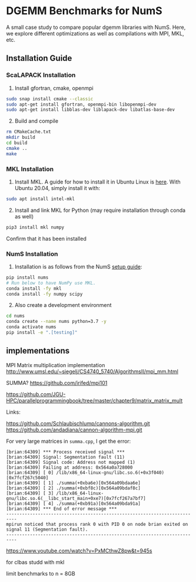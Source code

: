 # DGEMM Benchmarks for NumS
A small case study to compare popular dgemm libraries with NumS. Here, we explore different optimizations as well as compilations with MPI, MKL, etc.

## Installation Guide

### ScaLAPACK Installation
1. Install gfortran, cmake, openmpi
```sh
sudo snap install cmake --classic
sudo apt-get install gfortran, openmpi-bin libopenmpi-dev
sudo apt-get install libblas-dev liblapack-dev libatlas-base-dev 
```
2. Build and compile
```sh
rm CMakeCache.txt
mkdir build
cd build
cmake ..
make
```

### MKL Installation
1. Install MKL. A guide for how to install it in Ubuntu Linux is [here](https://github.com/eddelbuettel/mkl4deb). With Ubuntu 20.04, simply install it with:
```sh
sudo apt install intel-mkl
```
2. Install and link MKL for Python (may require installation through conda as well)
```sh
pip3 install mkl numpy
```
Confirm that it has been installed


### NumS Installation
1. Installation is as follows from the NumS [setup guide](https://github.com/nums-project/nums):
```sh
pip install nums
# Run below to have NumPy use MKL.
conda install -fy mkl
conda install -fy numpy scipy
```
2. Also create a development environment
```sh
cd nums
conda create --name nums python=3.7 -y
conda activate nums
pip install -e ".[testing]"
```




## implementations
MPI Matrix multiplication implementation
http://www.umsl.edu/~siegelj/CS4740_5740/AlgorithmsII/mpi_mm.html


SUMMA?
https://github.com/irifed/mpi101


https://github.com/JGU-HPC/parallelprogrammingbook/tree/master/chapter9/matrix_matrix_mult



Links:

https://github.com/Schlaubischlump/cannons-algorithm.git 
https://github.com/andadiana/cannon-algorithm-mpi.git



For very large matrices in `summa.cpp`, I get the error:
```
[brian:64309] *** Process received signal ***
[brian:64309] Signal: Segmentation fault (11)
[brian:64309] Signal code: Address not mapped (1)
[brian:64309] Failing at address: 0x564a0a728000
[brian:64309] [ 0] /lib/x86_64-linux-gnu/libc.so.6(+0x3f040)[0x7fcf267c5040]
[brian:64309] [ 1] ./summa(+0xba6e)[0x564a09bdaa6e]
[brian:64309] [ 2] ./summa(+0xbf8c)[0x564a09bdaf8c]
[brian:64309] [ 3] /lib/x86_64-linux-gnu/libc.so.6(__libc_start_main+0xe7)[0x7fcf267a7bf7]
[brian:64309] [ 4] ./summa(+0xb91a)[0x564a09bda91a]
[brian:64309] *** End of error message ***
--------------------------------------------------------------------------
mpirun noticed that process rank 0 with PID 0 on node brian exited on signal 11 (Segmentation fault).
--------------------------------------------------------------------------
```


https://www.youtube.com/watch?v=PxMCthwZ8pw&t=945s

for clbas studd with mkl


limit benchmarks to n = 8GB